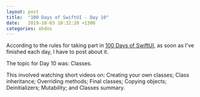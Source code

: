 ```yaml
---
layout: post
title:  "100 Days of SwiftUI - Day 10"
date:   2019-10-03 10:32:20 +1300
categories: ohdos
---
```

According to the rules for taking part in [100 Days of SwiftUI](https://www.hackingwithswift.com/100/swiftui), as soon as I've finished each day, I have to post about it.

The topic for Day 10 was: Classes.

This involved watching short videos on: Creating your own classes; Class inheritance; Overriding methods; Final classes; Copying objects; Deinitializers; Mutability; and Classes summary.
